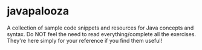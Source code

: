 # javapalooza

A collection of sample code snippets and resources for Java concepts and syntax. Do NOT feel the need to read everything/complete all the exercises. They're here simply for your reference if you find them useful!
